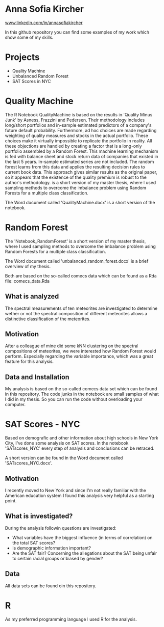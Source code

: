 # Anna Sofia Kircher
www.linkedin.com/in/annasofiakircher

In this github repository you can find some examples of my work which show some of my skills.

# Projects
* Quality Machine
* Unbalanced Random Forest
* SAT Scores in NYC

# Quality Machine
The R Notebook QualityMachine is based on the results in 'Quality Minus Junk' by Asness, Frazzini and Pedersen. Their methodology includes long/short portfolios and in-sample estimated predictors of a company's future default probability. Furthermore, ad hoc choices are made regarding weighting of quality measures and stocks in the actual portfolio. These choices make it virtually impossible to replicate the portfolio in reality. All these objections are handled by creating a factor that is a long-only portfolio assembled by a Random Forest. This machine learning mechanism is fed with balance sheet and stock return data of companies that existed in the last 5 years. In-sample estimated series are not included. The random forest learns from this data and applies the resulting decision rules to current book data. This approach gives similar results as the original paper, so it appears that the existence of the quality premium is robust to the author's methodology. is a short version of my master thesis, where I used sampling methods to overcome the imbalance problem using Random Forests for a multiple class classification.

The Word document called 'QualityMachine.docx' is a short version of the notebook.

# Random Forest
The 'Notebook_RandomForest' is a short version of my master thesis, where I used sampling methods to overcome the imbalance problem using Random Forests for a multiple class classification.

The Word document called 'unbalanced_random_forest.docx' is a brief overview of my thesis.

Both are based on the so-called comecs data which can be found as a Rda file: comecs_data.Rda

## What is analyzed
The spectral measurements of ten meteorites are investigated to determine wether or not the spectral composition of different meteorites allows a distinctive classification of the meteorites.

## Motivation
After a colleague of mine did some kNN clustering on the spectral compositions of meteorites, we were interested how Random Forest would perform. Especially regarding the variable importance, which was a great feature for this analysis.

## Data and Installation
My analysis is based on the so-called comecs data set which can be found in this repository. The code junks in the notebook are small samples of what I did in my thesis. So you can run the code without overloading your computer.

# SAT Scores - NYC
Based on demografic and other information about high schools in New York City, I've done some analysis on SAT scores. In the notebook 'SATscores_NYC' every step of analysis and conclusions can be retraced. 

A short version can be found in the Word document called 'SATscores_NYC.docx'.

## Motivation
I recently moved to New York and since I'm not really familiar with the American education system I found this analysis very helpful as a starting point. 

## What is investigated?
During the analysis followin questions are investigated:
* What variables have the biggest influence (in terms of correlation) on the total SAT scores?
* Is demographic information important?
* Are the SAT fair? Concerning the allegations about the SAT being unfair to certain racial groups or biased by gender?

## Data
All data sets can be found oin this repository.

# R
As my preferred programming language I used R for the analysis.

